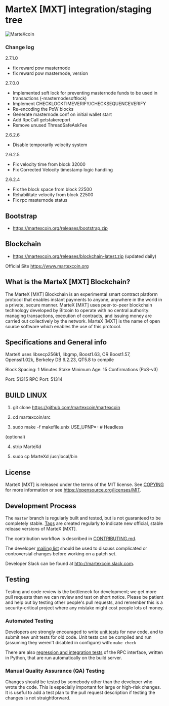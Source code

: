MarteX [MXT] integration/staging tree
=====================================

![MarteXcoin](https://raw.githubusercontent.com/martexcoin/martexcoin/master/src/qt/res/images/splash.png)

### Change log
2.7.1.0
- fix reward pow masternode
- fix reward pow masternode, version

2.7.0.0
- Implemented soft lock for preventing masternode funds to be used in transactions (-masternodesoftlock)
- Implement CHECKLOCKTIMEVERIFY/CHECKSEQUENCEVERIFY
- Re-encoding the PoW blocks
- Generate masternode.conf on initial wallet start
- Add RpcCall getstakereport
- Remove unused ThreadSafeAskFee

2.6.2.6
- Disable temporarily velocity system

2.6.2.5
- Fix velocity time from block 32000
- Fix Corrected Velocity timestamp logic handling

2.6.2.4
- Fix the block space from block 22500
- Rehabilitate velocity from block 22500
- Fix rpc masternode status

Bootstrap
---------
- https://martexcoin.org/releases/bootstrap.zip

Blockchain
---------
- https://martexcoin.org/releases/blockchain-latest.zip (updated daily)


Official Site https://www.martexcoin.org

What is the MarteX [MXT] Blockchain?
---------------------------

The MarteX [MXT] Blockchain is an experimental smart contract platform protocol that enables 
instant payments to anyone, anywhere in the world in a private, secure manner. 
MarteX [MXT] uses peer-to-peer blockchain technology developed by Bitcoin to operate
with no central authority: managing transactions, execution of contracts, and 
issuing money are carried out collectively by the network. MarteX [MXT] is the name of 
open source software which enables the use of this protocol.

Specifications and General info
------------------
MarteX uses
	libsecp256k1,
	libgmp,
	Boost1.63,
	OR Boost1.57,  
	Openssl1.02k,
	Berkeley DB 6.2.23,
	QT5.8 to compile


Block Spacing: 1 Minutes
Stake Minimum Age: 15 Confirmations (PoS-v3)

Port: 51315
RPC Port: 51314


BUILD LINUX
-----------
1) git clone https://github.com/martexcoin/martexcoin

2) cd martexcoin/src

3) sudo make -f makefile.unix USE_UPNP=-           # Headless

(optional)

4) strip MarteXd

5) sudo cp MarteXd /usr/local/bin

License
-------

MarteX [MXT] is released under the terms of the MIT license. See [COPYING](COPYING) for more
information or see https://opensource.org/licenses/MIT.

Development Process
-------------------

The `master` branch is regularly built and tested, but is not guaranteed to be
completely stable. [Tags](https://github.com/martexcoin/martexcoin/tags) are created
regularly to indicate new official, stable release versions of MarteX [MXT].

The contribution workflow is described in [CONTRIBUTING.md](CONTRIBUTING.md).

The developer [mailing list](https://lists.linuxfoundation.org/mailman/listinfo/bitcoin-dev)
should be used to discuss complicated or controversial changes before working
on a patch set.

Developer Slack can be found at http://martexcoin.slack.com.

Testing
-------

Testing and code review is the bottleneck for development; we get more pull
requests than we can review and test on short notice. Please be patient and help out by testing
other people's pull requests, and remember this is a security-critical project where any mistake might cost people
lots of money.

### Automated Testing

Developers are strongly encouraged to write [unit tests](/doc/unit-tests.md) for new code, and to
submit new unit tests for old code. Unit tests can be compiled and run
(assuming they weren't disabled in configure) with: `make check`

There are also [regression and integration tests](/qa) of the RPC interface, written
in Python, that are run automatically on the build server.

### Manual Quality Assurance (QA) Testing

Changes should be tested by somebody other than the developer who wrote the
code. This is especially important for large or high-risk changes. It is useful
to add a test plan to the pull request description if testing the changes is
not straightforward.
